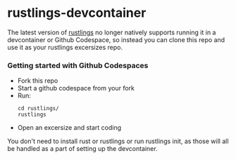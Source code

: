# rustlings-devcontainer

The latest version of [rustlings](https://github.com/rust-lang/rustlings) no longer natively supports running it in a devcontainer or Github Codespace, so instead you can clone this repo and use it as your rustlings excersizes repo.

### Getting started with Github Codespaces 

* Fork this repo
* Start a github codespace from your fork
* Run:
  ```
  cd rustlings/
  rustlings
  ```
* Open an excersize and start coding
  

You don't need to install rust or rustlings or run rustlings init, as those will all be handled as a part of setting up the devcontainer.
